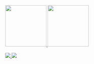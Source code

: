 

<div> 
<a href="https://github.com/iDouglasS">
<img height="130 " src="https://github-readme-stats.vercel.app/api?username=iDouglasS&theme=dark&show_icons=true"/>
<img height="130" src="https://github-readme-stats.vercel.app/api/top-langs/?username=iDouglasS&layout=compact&theme=dark&show"/>
<div>

<div style="display: inline_block"><br>
<a href="mailto:silva.douglas0298@gmail.com"><img src="https://img.shields.io/badge/Gmail-D14836?style=for-the-badge&logo=gmail&logoColor=white"/>
<a href="https://www.linkedin.com/in/douglas-santana0111010001101001/"><img src="https://img.shields.io/badge/LinkedIn-0077B5?style=for-the-badge&logo=linkedin&logoColor=white"/>
</div>
